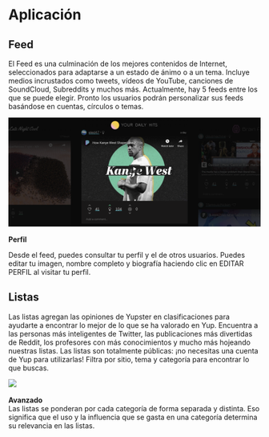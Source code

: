 # Aplicación

## Feed

El Feed es una culminación de los mejores contenidos de Internet, seleccionados para adaptarse a un estado de ánimo o a un tema. Incluye medios incrustados como tweets, vídeos de YouTube, canciones de SoundCloud, Subreddits y muchos más. Actualmente, hay 5 feeds entre los que se puede elegir. Pronto los usuarios podrán personalizar sus feeds basándose en cuentas, círculos o temas.

![](../.gitbook/assets/feed.png)

**Perfil**

Desde el feed, puedes consultar tu perfil y el de otros usuarios. Puedes editar tu imagen, nombre completo y biografía haciendo clic en EDITAR PERFIL al visitar tu perfil.

## Listas

Las listas agregan las opiniones de Yupster en clasificaciones para ayudarte a encontrar lo mejor de lo que se ha valorado en Yup. Encuentra a las personas más inteligentes de Twitter, las publicaciones más divertidas de Reddit, los profesores con más conocimientos y mucho más hojeando nuestras listas. Las listas son totalmente públicas: ¡no necesitas una cuenta de Yup para utilizarlas! Filtra por sitio, tema y categoría para encontrar lo que buscas.

![](../.gitbook/assets/yuplists%20%281%29%20%281%29%20%281%29.gif)

**Avanzado**  
Las listas se ponderan por cada categoría de forma separada y distinta. Eso significa que el uso y la influencia que se gasta en una categoría determina su relevancia en las listas.



